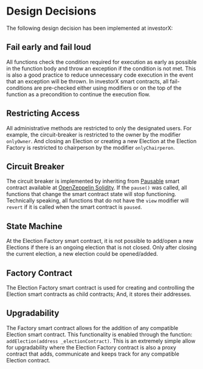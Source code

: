 # Design Decisions

The following design decision has been implemented at investorX:

## Fail early and fail loud
All functions check the condition required for execution as early as possible in the function body and throw an exception if the condition is not met. This is also a good practice to reduce unnecessary code execution in the event that an exception will be thrown. In investorX smart contracts, all fail-conditions are pre-checked either using modifiers or on the top of the function as a precondition to continue the execution flow.

## Restricting Access
All administrative methods are restricted to only the designated users. For example, the circuit-breaker is restricted to the owner by the modifier `onlyOwner`. And closing an Election or creating a new Election at the Election Factory is restricted to chairperson by the modifier `onlyChairperon`.

## Circuit Breaker
The circuit breaker is implemented by inheriting from [Pausable](https://github.com/OpenZeppelin/openzeppelin-solidity/blob/master/contracts/lifecycle/Pausable.sol "Pausable.sol") smart contract available at [OpenZeppelin Solidity](https://github.com/OpenZeppelin/openzeppelin-solidity). If the `pause()` was called, all functions that change the smart contract state will stop functioning. Technically speaking, all functions that do not have the `view` modifier will `revert` if it is called when the smart contract is `paused`.

## State Machine
At the Election Factory smart contract, it is not possible to add/open a new Elections if there is an ongoing election that is not closed. Only after closing the current election, a new election could be opened/added.

## Factory Contract
The Election Factory smart contract is used for creating and controlling the Election smart contracts as child contracts; And, it stores their addresses. 

## Upgradability
The Factory smart contract allows for the addition of any compatible Election smart contract. This functionality is enabled through the function: `addElection(address _electionContract)`. This is an extremely simple allow for upgradability where the Election Factory contract is also a proxy contract that adds, communicate and keeps track for any compatible Election contract.
